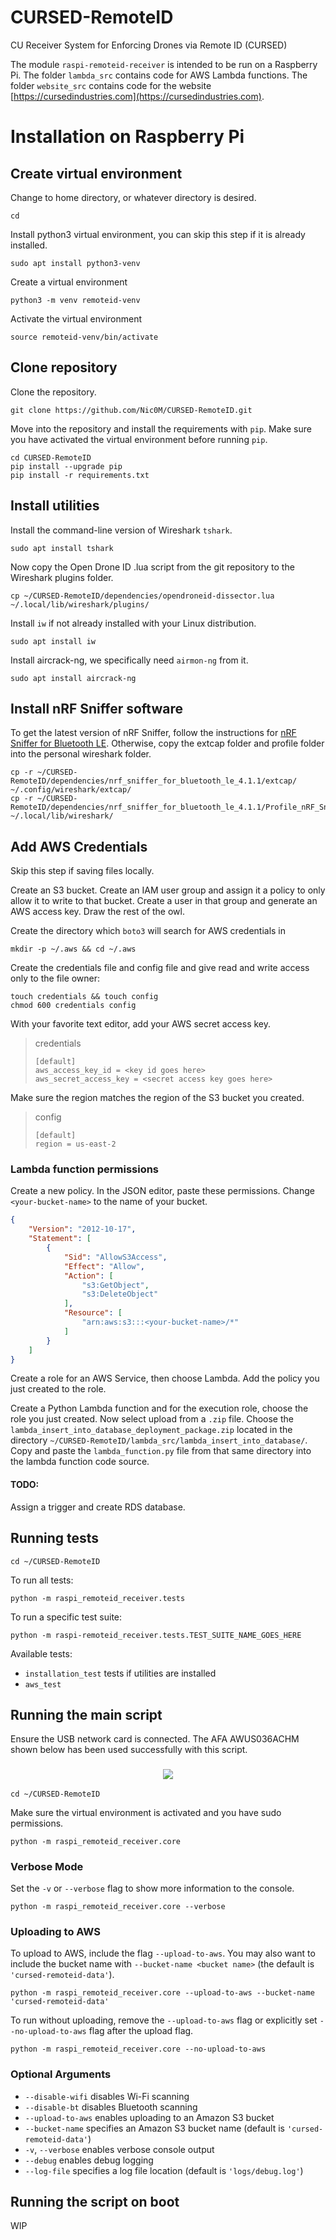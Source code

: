# CURSED-RemoteID
CU Receiver System for Enforcing Drones via Remote ID (CURSED)

The module `raspi-remoteid-receiver` is intended to be run on a Raspberry Pi.
The folder `lambda_src` contains code for AWS Lambda functions.
The folder `website_src` contains code for the website [https://cursedindustries.com](https://cursedindustries.com).

# Installation on Raspberry Pi

## Create virtual environment
Change to home directory, or whatever directory is desired.
```shell
cd
```
Install python3 virtual environment, you can skip this step if it is already installed.
```shell
sudo apt install python3-venv
```
Create a virtual environment
```shell
python3 -m venv remoteid-venv
```
Activate the virtual environment
```shell
source remoteid-venv/bin/activate
```

## Clone repository
Clone the repository.
```shell
git clone https://github.com/Nic0M/CURSED-RemoteID.git
```
Move into the repository and install the requirements with `pip`.
Make sure you have activated the virtual environment before running `pip`.
```shell
cd CURSED-RemoteID
pip install --upgrade pip
pip install -r requirements.txt
```

## Install utilities
Install the command-line version of Wireshark `tshark`.
```shell
sudo apt install tshark
```
Now copy the Open Drone ID .lua script from the git repository to the Wireshark plugins folder.
```shell
cp ~/CURSED-RemoteID/dependencies/opendroneid-dissector.lua ~/.local/lib/wireshark/plugins/
```
Install `iw` if not already installed with your Linux distribution.
```shell
sudo apt install iw
```
Install aircrack-ng, we specifically need `airmon-ng` from it.
```shell
sudo apt install aircrack-ng
```

## Install nRF Sniffer software
To get the latest version of nRF Sniffer, follow the instructions for [nRF Sniffer for Bluetooth LE](https://www.nordicsemi.com/Products/Development-tools/nrf-sniffer-for-bluetooth-le/download#infotabs).
Otherwise, copy the extcap folder and profile folder into the personal wireshark folder.
```shell
cp -r ~/CURSED-RemoteID/dependencies/nrf_sniffer_for_bluetooth_le_4.1.1/extcap/ ~/.config/wireshark/extcap/
cp -r ~/CURSED-RemoteID/dependencies/nrf_sniffer_for_bluetooth_le_4.1.1/Profile_nRF_Sniffer_Bluetooth_LE ~/.local/lib/wireshark/
```


## Add AWS Credentials
Skip this step if saving files locally.

Create an S3 bucket.
Create an IAM user group and assign it a policy to only allow it to write to that bucket.
Create a user in that group and generate an AWS access key.
Draw the rest of the owl.

Create the directory which `boto3` will search for AWS credentials in
```shell
mkdir -p ~/.aws && cd ~/.aws
```
Create the credentials file and config file and give read and write access only to the file owner:
```shell
touch credentials && touch config
chmod 600 credentials config
```
With your favorite text editor, add your AWS secret access key.
> credentials
> ```editorconfig
> [default]
> aws_access_key_id = <key id goes here>
> aws_secret_access_key = <secret access key goes here>
> ```
Make sure the region matches the region of the S3 bucket you created.
> config
> ```editorconfig
> [default]
> region = us-east-2
> ```

### Lambda function permissions
Create a new policy. In the JSON editor, paste these permissions.
Change `<your-bucket-name>` to the name of your bucket.
```json
{
    "Version": "2012-10-17",
    "Statement": [
        {
            "Sid": "AllowS3Access",
            "Effect": "Allow",
            "Action": [
                "s3:GetObject",
                "s3:DeleteObject"
            ],
            "Resource": [
                "arn:aws:s3:::<your-bucket-name>/*"
            ]
        }
    ]
}
```
Create a role for an AWS Service, then choose Lambda.
Add the policy you just created to the role.

Create a Python Lambda function and for the execution role, choose the role you just created.
Now select upload from a `.zip` file.
Choose the `lambda_insert_into_database_deployment_package.zip` located in the directory
`~/CURSED-RemoteID/lambda_src/lambda_insert_into_database/`.
Copy and paste the `lambda_function.py` file from that same directory into the lambda function code source.

#### TODO:
Assign a trigger and create RDS database.

## Running tests
```shell
cd ~/CURSED-RemoteID
```
To run all tests:
```shell
python -m raspi_remoteid_receiver.tests
```
To run a specific test suite:
```shell
python -m raspi-remoteid_receiver.tests.TEST_SUITE_NAME_GOES_HERE
```
Available tests:
- `installation_test` tests if utilities are installed
- `aws_test`


## Running the main script

Ensure the USB network card is connected. The AFA AWUS036ACHM shown below has been used successfully with this script.
<h3 align="center"><img src="images/ALFA_AWUS036ACHM.jpg"></h3>

```shell
cd ~/CURSED-RemoteID
```
Make sure the virtual environment is activated and you have sudo permissions.
```shell
python -m raspi_remoteid_receiver.core
```
### Verbose Mode
Set the `-v` or `--verbose` flag to show more information to the console.
```shell
python -m raspi_remoteid_receiver.core --verbose
```
### Uploading to AWS
To upload to AWS, include the flag `--upload-to-aws`.
You may also want to include the bucket name with `--bucket-name <bucket name>` (the default is `'cursed-remoteid-data'`).
```shell
python -m raspi_remoteid_receiver.core --upload-to-aws --bucket-name 'cursed-remoteid-data'
```
To run without uploading, remove the `--upload-to-aws` flag or explicitly set `--no-upload-to-aws` flag after the upload flag.
```shell
python -m raspi_remoteid_receiver.core --no-upload-to-aws
```

### Optional Arguments
- `--disable-wifi` disables Wi-Fi scanning
- `--disable-bt` disables Bluetooth scanning
- `--upload-to-aws` enables uploading to an Amazon S3 bucket
- `--bucket-name` specifies an Amazon S3 bucket name (default is `'cursed-remoteid-data'`)
- `-v`, `--verbose` enables verbose console output
- `--debug` enables debug logging
- `--log-file` specifies a log file location (default is `'logs/debug.log'`)

## Running the script on boot
WIP
